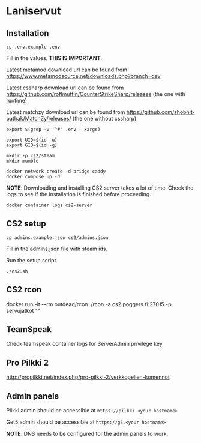 # Laniservut

## Installation

```
cp .env.example .env
```

Fill in the values. **THIS IS IMPORTANT**.

Latest metamod download url can be found from https://www.metamodsource.net/downloads.php?branch=dev

Latest cssharp download url can be found from https://github.com/roflmuffin/CounterStrikeSharp/releases (the one with runtime)

Latest matchzy download url can be found from https://github.com/shobhit-pathak/MatchZy/releases/ (the one without cssharp)

```
export $(grep -v '^#' .env | xargs)
```

```
export UID=$(id -u)
export GID=$(id -g)
```

```
mkdir -p cs2/steam
mkdir mumble
```

```
docker network create -d bridge caddy
docker compose up -d
```

**NOTE**: Downloading and installing CS2 server takes a lot of time. Check the logs to see if the installation is finished before proceeding.

```
docker container logs cs2-server
```

## CS2 setup

```
cp admins.example.json cs2/admins.json
```

Fill in the admins.json file with steam ids.

Run the setup script

```
./cs2.sh
```

## CS2 rcon

docker run -it --rm outdead/rcon ./rcon -a cs2.poggers.fi:27015 -p servujatkot "<komento>"

## TeamSpeak

Check teamspeak container logs for ServerAdmin privilege key

## Pro Pilkki 2

http://propilkki.net/index.php/pro-pilkki-2/verkkopelien-komennot

## Admin panels

Pilkki admin should be accessible at `https://pilkki.<your hostname>`

Get5 admin should be accessible at `https://g5.<your hostname>`

**NOTE**: DNS needs to be configured for the admin panels to work.
